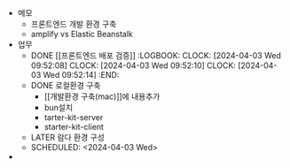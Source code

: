 - 메모
	- 프론트엔드 개발 환경 구축
	- amplify vs Elastic Beanstalk
- 업무
	- DONE [[프론트엔드 배포 검증]]
	  :LOGBOOK:
	  CLOCK: [2024-04-03 Wed 09:52:08]
	  CLOCK: [2024-04-03 Wed 09:52:10]
	  CLOCK: [2024-04-03 Wed 09:52:14]
	  :END:
	- DONE 로컬환경 구축
		- [[개발환경 구축(mac)]]에 내용추가
		- bun설치
		- tarter-kit-server
		- starter-kit-client
	- LATER 람다 환경 구성
	- SCHEDULED: <2024-04-03 Wed>
-